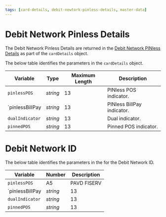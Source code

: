 ```yaml
---
tags: [card-details, debit-newtork-pinless-details, master-data]
---
```


# Debit Network Pinless Details 
The Debit Network Pinless Details are returned in the [Debit Network PINless Details](?path=docs/Resources/Master-Data/Debit-Pinless-Indicator.md) as part of the `cardDetails` object. 

The below table identifies the parameters in the `cardDetails` object.

| Variable | Type| Maximum Length | Description |
|---------|----------|----------------|---------|
| `pinlessPOS` | *string* | 13 | PINless POS indicator. |
| `pinlessBillPay | *string* | 13 | PINless BillPay indicator. |
| `dualIndicator` | *string* | 13 | Dual indicator. |
| `pinnedPOS` | *string* | 13 | Pinned POS indicator. |

# Debit Network ID

The below table identifies the parameters in the for the Debit Network ID.

| Variable | Number | Description |
|---------|----------|---------|
| `pinlessPOS` | A5 |  PAVD FISERV |
| `pinlessBillPay | *string* | 13 | PINless BillPay indicator. |
| `dualIndicator` | *string* | 13 | Dual indicator. |
| `pinnedPOS` | *string* | 13 | Pinned POS indicator. |
